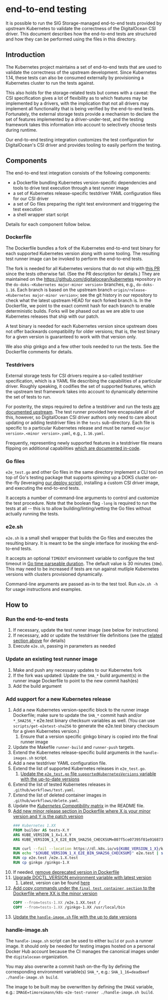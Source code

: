 # end-to-end testing

It is possible to run the SIG Storage-managed end-to-end tests provided by upstream Kubernetes to validate the correctness of the DigitalOcean CSI driver. This document describes how the end-to-end tests are structured and how they can be performed using the files in this directory.

## Introduction

The Kubernetes project maintains a set of end-to-end tests that are used to validate the correctness of the upstream development. Since Kubernetes 1.14, these tests can also be consumed externally by provisioning a Kubernetes cluster to run the tests against.

This also holds for the storage-related tests but comes with a caveat: the CSI specification gives a lot of flexibility as to which features may be implemented by a drivers, with the implication that not all drivers may implement all functionality that is being verified by the end-to-end tests. Fortunately, the external storage tests provide a mechanism to declare the set of features implemented by a driver-under-test, and the testing framework takes this information into account to selectively choose tests during runtime.

Our end-to-end testing integration customizes the test configuration for DigitalOcean's CSI driver and provides tooling to easily perform the testing.

## Components

The end-to-end test integration consists of the following components:

- a Dockerfile bundling Kubernetes version-specific dependencies and tools to drive test execution through a test runner image
- a set of Kubernetes release-specific testdriver YAML configuration files for our CSI driver
- a set of Go files preparing the right test environment and triggering the test execution
- a shell wrapper start script

Details for each component follow below.

### Dockerfile

The Dockerfile bundles a fork of the Kubernetes end-to-end test binary for each supported Kubernetes version along with some tooling. The resulting test runner image can be invoked to perform the end-to-end tests.

The fork is needed for all Kubernetes versions that do not ship with [this PR](https://github.com/kubernetes/kubernetes/pull/86000) since the tests otherwise fail. (See the PR description for details.) They are maintained on the <https://github.com/digitalocean/kubernetes> repository in the `do-doks-<Kubernetes major-minor version>` branches, e.g., `do-doks-1.16`. Each branch is based on the upstream branch `origin/release-<Kubernetes major-minor version>`; see the git history in our repository to check what the latest upstream HEAD for each forked branch is. In the Dockerfile, we point to the exact commit hash for each branch to enable deterministic builds.
Forks will be phased out as we are able to use Kubernetes releases that ship with our patch.

A test binary is needed for each Kubernetes version since upstream does not offer backwards compatibility for older versions; that is, the test binary for a given version is guaranteed to work with that version only.

We also ship ginkgo and a few other tools needed to run the tests. See the Dockerfile comments for details.

### Testdrivers

External storage tests for CSI drivers require a so-called _testdriver_ specification, which is a YAML file describing the capabilities of a particular driver. Roughly speaking, it codifies the set of supported features, which the upstream test framework takes into account to dynamically determine the set of tests to run.

For posterity, the steps required to define a testdriver and run the tests [are documented upstream](https://github.com/kubernetes/kubernetes/tree/master/test/e2e/storage/external). The test runner provided here encapsulate all of this, however, so DigitalOcean CSI driver authors only need to care about updating or adding testdriver files in the `tests` sub-directory. Each file is specific to a particular Kubernetes release and must be named `<major version>.<minor version>.yaml`, e.g., `1.16.yaml`.

Frequently, representing newly supported features in a testdriver file means flipping on additional capabilities [which are documented in-code](https://github.com/kubernetes/kubernetes/blob/master/test/e2e/storage/framework/testdriver.go).

### Go files

`e2e_test.go` and other Go files in the same directory implement a CLI tool on top of Go's testing package that supports spinning up a DOKS cluster on-the-fly (leveraging [our deploy script](/test/kubernetes/deploy)), installing a custom CSI driver image, and executing the end-to-end tests.

It accepts a number of command-line arguments to control and customize the test procedure. Note that the boolean flag `-long` is required to run the tests at all -- this is to allow building/linting/vetting the Go files without actually running the tests.

### e2e.sh

`e2e.sh` is a small shell wrapper that builds the Go files and executes the resulting binary. It is meant to be the single interface for invoking the end-to-end tests.

It accepts an optional `TIMEOUT` environment variable to configure the test timeout in [Go time parseable duration](https://golang.org/pkg/time/#ParseDuration). The default value is 30 minutes (`30m`). This may need to be increased if tests are run against mutliple Kubernetes versions with clusters provisioned dynamically.

Command-line arguments are passed as-in to the test tool. Run `e2e.sh -h` for usage instructions and examples.

## How to

### Run the end-to-end tests

1. If necessary, update the test runner image (see below for instructions)
1. If necessary, add or update the testdriver file definitions (see the [related section above](#testdrivers) for details)
1. Execute `e2e.sh`, passing in parameters as needed

### Update an existing test runner image

1. Make and push any necessary updates to our Kubernetes fork
1. If the fork was updated: Update the `SHA_*` build argument(s) in the runner image Dockerfile to point to the new commit hash(es)
1. Add the build argument

### Add support for a new Kubernetes release

1. Add a new Kubernetes version-specific block to the runner image Dockerfile; make sure to update the `SHA_*` commit hash and/or `*_SHA256_*` e2e.test binary checksum variables as well. (You can use `scripts/get-e2etest-sha256` to generate the e2e.test binary checksum for a given Kubernetes version.)
   1. Ensure that a version specific ginkgo binary is copied into the final runner image
2. Update the Makefile `runner-build` and `runner-push` targets.
3. Extend the Kubernetes release-specific build arguments in the `handle-images.sh` script.
4. Add a new testdriver YAML configuration file.
5. Extend the list of supported Kubernetes releases in `e2e_test.go`.
   1. [Update the `e2e_test.go` file `supportedKubernetesVersions` variable with the up-to-date versions](https://github.com/digitalocean/csi-digitalocean/blob/master/test/e2e/e2e_test.go)
6. Extend the list of tested Kubernetes releases in `.github/workflows/test.yaml`.
7. Extend the list of deleted container images in `.github/workflows/delete.yaml`.
8. Update the [_Kubernetes Compatibility_ matrix](../../README.md#kubernetes-compatibility) in the README file.
9. [Add new minor release section in Dockerfile where X is your minor version and Y is the patch version](https://github.com/digitalocean/csi-digitalocean/blob/master/test/e2e/Dockerfile)
   ```Dockerfile
   ### Kubernetes 1.XX
   FROM builder AS tests-X.Y
   ARG KUBE_VERSION_1_X=1.X.Y
   ARG KUBE_VERSION_1_X_E2E_BIN_SHA256_CHECKSUM=807f5ce07395f01e916873847a553dc32d437341695360bbcad5932e9fed094e

   RUN curl --fail --location https://dl.k8s.io/v${KUBE_VERSION_1_X}/kubernetes-test-linux-amd64.tar.gz | tar xvzf - --strip-components 3 kubernetes/test/bin/e2e.test kubernetes/test/bin/ginkgo
   RUN echo "${KUBE_VERSION_1_X_E2E_BIN_SHA256_CHECKSUM}" e2e.test | sha256sum --check
   RUN cp e2e.test /e2e.1.X.test
   RUN cp ginkgo /ginkgo-1.X
   ```
10. If needed, [remove deprecated version in Dockerfile](https://github.com/digitalocean/csi-digitalocean/blob/master/test/e2e/Dockerfile)
11. [Upgrade DOCTL_VERSION environment variable with latest version](https://github.com/digitalocean/csi-digitalocean/blob/master/test/e2e/Dockerfile)
    1. Latest, version can be found [here](https://github.com/digitalocean/doctl/releases)
12. [Add copy commands under the `final test container section` to the Dockerfile where XX is the minor version](https://github.com/digitalocean/csi-digitalocean/blob/master/test/e2e/Dockerfile)
       ```Dockerfile
       COPY --from=tests-1.XX /e2e.1.XX.test /
       COPY --from=tests-1.XX /ginkgo-1.XX /usr/local/bin
       ```
13. [Update the `handle-image.sh` file with the up to date versions](https://github.com/digitalocean/csi-digitalocean/blob/master/test/e2e/handle-image.sh)

### handle-image.sh

The `handle-image.sh` script can be used to either `build` or `push` a runner image. It should only be needed for testing images hosted on a personal Docker Hub account because the CI manages the canonical images under the `digitalocean` organization.

You may also overwrite a commit hash on-the-fly by defining the corresponding environment variable(s) `SHA_*`, e.g.: `SHA_1_16=deadbeef ./handle-image.sh build`.

The image to be built may be overwritten by defining the `IMAGE` variable, e.g.: `IMAGE=timoreimann/k8s-e2e-test-runner ./handle-image.sh build`.
